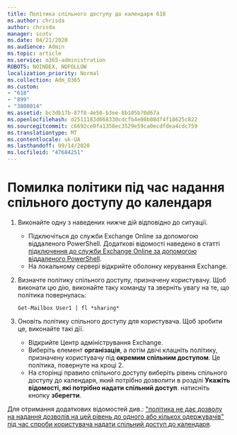 ```yaml
---
title: Політика спільного доступу до календаря 618
ms.author: chrisda
author: chrisda
manager: scotv
ms.date: 04/21/2020
ms.audience: Admin
ms.topic: article
ms.service: o365-administration
ROBOTS: NOINDEX, NOFOLLOW
localization_priority: Normal
ms.collection: Adm_O365
ms.custom:
- "618"
- "899"
- "3800014"
ms.assetid: bc3db17b-87f8-4e50-b3ee-8b105b70d67a
ms.openlocfilehash: d2511183d068330cdcfb4e08b08df4f18625c822
ms.sourcegitcommit: c6692ce0fa1358ec3529e59ca0ecdfdea4cdc759
ms.translationtype: MT
ms.contentlocale: uk-UA
ms.lasthandoff: 09/14/2020
ms.locfileid: "47684251"
---
```

# <a name="policy-error-when-sharing-a-calendar"></a>Помилка політики під час надання спільного доступу до календаря

1. Виконайте одну з наведених нижче дій відповідно до ситуації.
    - Підключіться до служби Exchange Online за допомогою віддаленого PowerShell. Додаткові відомості наведено в статті [підключення до служби Exchange Online за допомогою віддаленого PowerShell](https://technet.microsoft.com/library/jj984289%28v=exchg.160%29.aspx).
    - На локальному сервері відкрийте оболонку керування Exchange.
2. Визначте політику спільного доступу, призначену користувачу. Щоб виконати цю дію, виконайте таку команду та зверніть увагу на те, що політика повернулась:

    `
    Get-Mailbox User1 | fl *sharing*
    `

3. Оновіть політику спільного доступу для користувача. Щоб зробити це, виконайте такі дії.
    - Відкрийте Центр адміністрування Exchange.
    - Виберіть елемент **організація**, а потім двічі клацніть політику, призначену користувачу під **окремим спільним доступом**. Це політика, повернуте на кроці 2.
    - На сторінці правило спільного доступу виберіть рівень спільного доступу до календаря, який потрібно дозволити в розділі **Укажіть відомості, які потрібно надати спільний доступ**. натисніть кнопку **зберегти**.

Для отримання додаткових відомостей див.: ["політика не дає дозволу на надання дозволів на цей рівень до одного або кількох одержувачів" під час спроби користувача надати спільний доступ до календаря](https://docs.microsoft.com/exchange/troubleshoot/calendar-sharing/policy-permissions-issue).
